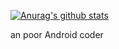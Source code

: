 [![Anurag's github stats](https://github-readme-stats.vercel.app/api?username=chanciu&show_icons=true&line_height=21&show_icons=true&theme=vue)](https://github.com/anuraghazra/github-readme-stats)

an poor Android coder
